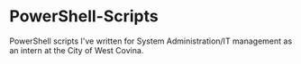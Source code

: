 # PowerShell-Scripts
PowerShell scripts I've written for System Administration/IT management as an intern at the City of West Covina.
